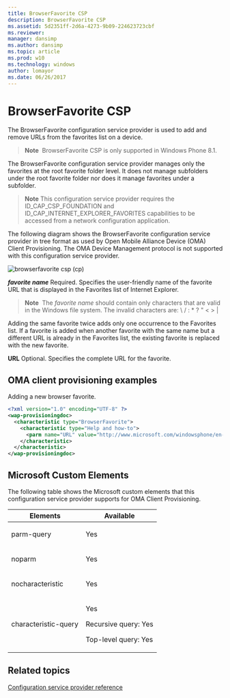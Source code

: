```yaml
---
title: BrowserFavorite CSP
description: BrowserFavorite CSP
ms.assetid: 5d2351ff-2d6a-4273-9b09-224623723cbf
ms.reviewer:
manager: dansimp
ms.author: dansimp
ms.topic: article
ms.prod: w10
ms.technology: windows
author: lomayor
ms.date: 06/26/2017
---
```


# BrowserFavorite CSP


The BrowserFavorite configuration service provider is used to add and remove URLs from the favorites list on a device.

> **Note**  BrowserFavorite CSP is only supported in Windows Phone 8.1.



The BrowserFavorite configuration service provider manages only the favorites at the root favorite folder level. It does not manage subfolders under the root favorite folder nor does it manage favorites under a subfolder.

> **Note**
This configuration service provider requires the ID\_CAP\_CSP\_FOUNDATION and ID\_CAP\_INTERNET\_EXPLORER\_FAVORITES capabilities to be accessed from a network configuration application.



The following diagram shows the BrowserFavorite configuration service provider in tree format as used by Open Mobile Alliance Device (OMA) Client Provisioning. The OMA Device Management protocol is not supported with this configuration service provider.

![browserfavorite csp (cp)](images/provisioning-csp-browserfavorite-cp.png)

<a href="" id="favorite-name-------------"></a>***favorite name***
Required. Specifies the user-friendly name of the favorite URL that is displayed in the Favorites list of Internet Explorer.

> **Note**  The *favorite name* should contain only characters that are valid in the Windows file system. The invalid characters are: \\ / : \* ? " < > |



Adding the same favorite twice adds only one occurrence to the Favorites list. If a favorite is added when another favorite with the same name but a different URL is already in the Favorites list, the existing favorite is replaced with the new favorite.

<a href="" id="url"></a>**URL**
Optional. Specifies the complete URL for the favorite.

## OMA client provisioning examples


Adding a new browser favorite.

```xml
<?xml version="1.0" encoding="UTF-8" ?>
<wap-provisioningdoc>
  <characteristic type="BrowserFavorite">
    <characteristic type="Help and how-to">
      <parm name="URL" value="http://www.microsoft.com/windowsphone/en-US/howto/wp7/default.aspx"/>
    </characteristic>
  </characteristic>
</wap-provisioningdoc>
```

## Microsoft Custom Elements


The following table shows the Microsoft custom elements that this configuration service provider supports for OMA Client Provisioning.

<table>
<colgroup>
<col width="50%" />
<col width="50%" />
</colgroup>
<thead>
<tr class="header">
<th>Elements</th>
<th>Available</th>
</tr>
</thead>
<tbody>
<tr class="odd">
<td><p>parm-query</p></td>
<td><p>Yes</p></td>
</tr>
<tr class="even">
<td><p>noparm</p></td>
<td><p>Yes</p></td>
</tr>
<tr class="odd">
<td><p>nocharacteristic</p></td>
<td><p>Yes</p></td>
</tr>
<tr class="even">
<td><p>characteristic-query</p></td>
<td><p>Yes</p>
<p>Recursive query: Yes</p>
<p>Top-level query: Yes</p></td>
</tr>
</tbody>
</table>



## Related topics


[Configuration service provider reference](configuration-service-provider-reference.md)










